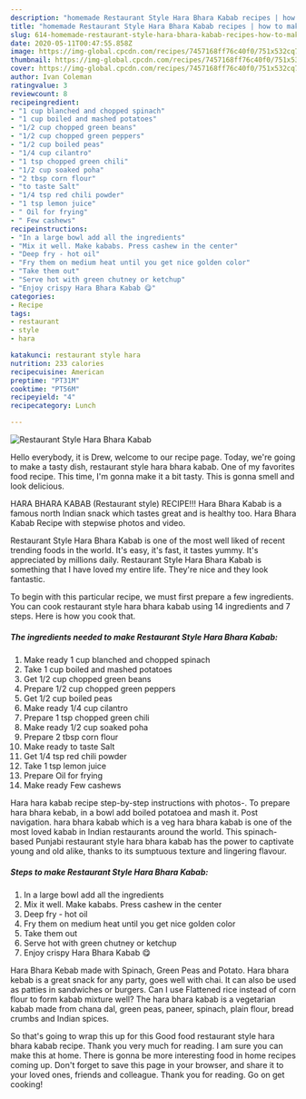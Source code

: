 ```yaml
---
description: "homemade Restaurant Style Hara Bhara Kabab recipes | how to make healthy Restaurant Style Hara Bhara Kabab"
title: "homemade Restaurant Style Hara Bhara Kabab recipes | how to make healthy Restaurant Style Hara Bhara Kabab"
slug: 614-homemade-restaurant-style-hara-bhara-kabab-recipes-how-to-make-healthy-restaurant-style-hara-bhara-kabab
date: 2020-05-11T00:47:55.858Z
image: https://img-global.cpcdn.com/recipes/7457168ff76c40f0/751x532cq70/restaurant-style-hara-bhara-kabab-recipe-main-photo.jpg
thumbnail: https://img-global.cpcdn.com/recipes/7457168ff76c40f0/751x532cq70/restaurant-style-hara-bhara-kabab-recipe-main-photo.jpg
cover: https://img-global.cpcdn.com/recipes/7457168ff76c40f0/751x532cq70/restaurant-style-hara-bhara-kabab-recipe-main-photo.jpg
author: Ivan Coleman
ratingvalue: 3
reviewcount: 8
recipeingredient:
- "1 cup blanched and chopped spinach"
- "1 cup boiled and mashed potatoes"
- "1/2 cup chopped green beans"
- "1/2 cup chopped green peppers"
- "1/2 cup boiled peas"
- "1/4 cup cilantro"
- "1 tsp chopped green chili"
- "1/2 cup soaked poha"
- "2 tbsp corn flour"
- "to taste Salt"
- "1/4 tsp red chili powder"
- "1 tsp lemon juice"
- " Oil for frying"
- " Few cashews"
recipeinstructions:
- "In a large bowl add all the ingredients"
- "Mix it well. Make kababs. Press cashew in the center"
- "Deep fry - hot oil"
- "Fry them on medium heat until you get nice golden color"
- "Take them out"
- "Serve hot with green chutney or ketchup"
- "Enjoy crispy Hara Bhara Kabab 😋"
categories:
- Recipe
tags:
- restaurant
- style
- hara

katakunci: restaurant style hara 
nutrition: 233 calories
recipecuisine: American
preptime: "PT31M"
cooktime: "PT56M"
recipeyield: "4"
recipecategory: Lunch

---
```



![Restaurant Style Hara Bhara Kabab](https://img-global.cpcdn.com/recipes/7457168ff76c40f0/751x532cq70/restaurant-style-hara-bhara-kabab-recipe-main-photo.jpg)

Hello everybody, it is Drew, welcome to our recipe page. Today, we're going to make a tasty dish, restaurant style hara bhara kabab. One of my favorites food recipe. This time, I'm gonna make it a bit tasty. This is gonna smell and look delicious.

HARA BHARA KABAB (Restaurant style) RECIPE!!! Hara Bhara Kabab is a famous north Indian snack which tastes great and is healthy too. Hara Bhara Kabab Recipe with stepwise photos and video.

Restaurant Style Hara Bhara Kabab is one of the most well liked of recent trending foods in the world. It's easy, it's fast, it tastes yummy. It's appreciated by millions daily. Restaurant Style Hara Bhara Kabab is something that I have loved my entire life. They're nice and they look fantastic.


To begin with this particular recipe, we must first prepare a few ingredients. You can cook restaurant style hara bhara kabab using 14 ingredients and 7 steps. Here is how you cook that.

<!--inarticleads1-->

##### The ingredients needed to make Restaurant Style Hara Bhara Kabab:

1. Make ready 1 cup blanched and chopped spinach
1. Take 1 cup boiled and mashed potatoes
1. Get 1/2 cup chopped green beans
1. Prepare 1/2 cup chopped green peppers
1. Get 1/2 cup boiled peas
1. Make ready 1/4 cup cilantro
1. Prepare 1 tsp chopped green chili
1. Make ready 1/2 cup soaked poha
1. Prepare 2 tbsp corn flour
1. Make ready to taste Salt
1. Get 1/4 tsp red chili powder
1. Take 1 tsp lemon juice
1. Prepare  Oil for frying
1. Make ready  Few cashews


Hara hara kabab recipe step-by-step instructions with photos-. To prepare hara bhara kebab, in a bowl add boiled potatoea and mash it. Post navigation. hara bhara kabab which is a veg hara bhara kabab is one of the most loved kabab in Indian restaurants around the world. This spinach-based Punjabi restaurant style hara bhara kabab has the power to captivate young and old alike, thanks to its sumptuous texture and lingering flavour. 

<!--inarticleads2-->

##### Steps to make Restaurant Style Hara Bhara Kabab:

1. In a large bowl add all the ingredients
1. Mix it well. Make kababs. Press cashew in the center
1. Deep fry - hot oil
1. Fry them on medium heat until you get nice golden color
1. Take them out
1. Serve hot with green chutney or ketchup
1. Enjoy crispy Hara Bhara Kabab 😋


Hara Bhara Kebab made with Spinach, Green Peas and Potato. Hara bhara kebab is a great snack for any party, goes well with chai. It can also be used as patties in sandwiches or burgers. Can I use Flattened rice instead of corn flour to form kabab mixture well? The hara bhara kabab is a vegetarian kabab made from chana dal, green peas, paneer, spinach, plain flour, bread crumbs and Indian spices. 

So that's going to wrap this up for this Good food restaurant style hara bhara kabab recipe. Thank you very much for reading. I am sure you can make this at home. There is gonna be more interesting food in home recipes coming up. Don't forget to save this page in your browser, and share it to your loved ones, friends and colleague. Thank you for reading. Go on get cooking!
